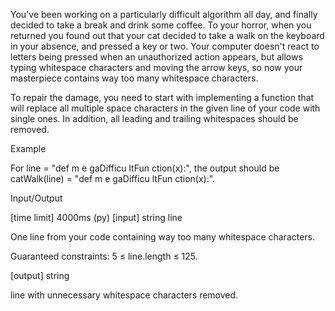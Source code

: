 You've been working on a particularly difficult algorithm all day, and finally decided to take a break and drink some coffee. To your horror, when you returned you found out that your cat decided to take a walk on the keyboard in your absence, and pressed a key or two. Your computer doesn't react to letters being pressed when an unauthorized action appears, but allows typing whitespace characters and moving the arrow keys, so now your masterpiece contains way too many whitespace characters.

To repair the damage, you need to start with implementing a function that will replace all multiple space characters in the given line of your code with single ones. In addition, all leading and trailing whitespaces should be removed.

Example

For line = "def      m   e  gaDifficu     ltFun        ction(x):",
the output should be
catWalk(line) = "def m e gaDifficu ltFun ction(x):".

Input/Output

[time limit] 4000ms (py)
[input] string line

One line from your code containing way too many whitespace characters.

Guaranteed constraints:
5 ≤ line.length ≤ 125.

[output] string

line with unnecessary whitespace characters removed.
